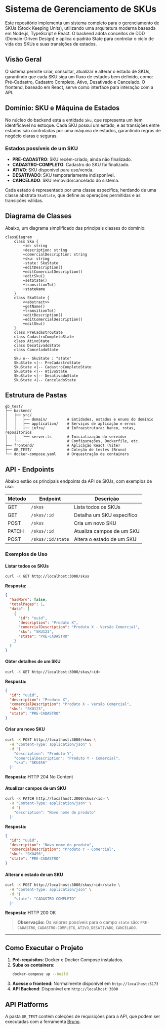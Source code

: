 # Sistema de Gerenciamento de SKUs

Este repositório implementa um sistema completo para o gerenciamento de SKUs (Stock Keeping Units), utilizando uma arquitetura moderna baseada em Node.js, TypeScript e React. O backend adota conceitos de DDD (Domain-Driven Design) e aplica o padrão State para controlar o ciclo de vida dos SKUs e suas transições de estados.

## Visão Geral

O sistema permite criar, consultar, atualizar e alterar o estado de SKUs, garantindo que cada SKU siga um fluxo de estados bem definido, como: Pré-Cadastro, Cadastro Completo, Ativo, Desativado e Cancelado. O frontend, baseado em React, serve como interface para interação com a API.

## Domínio: SKU e Máquina de Estados

No núcleo do backend está a entidade `Sku`, que representa um item identificável no estoque. Cada SKU possui um estado, e as transições entre estados são controladas por uma máquina de estados, garantindo regras de negócio claras e seguras.

### Estados possíveis de um SKU

- **PRE-CADASTRO**: SKU recém-criado, ainda não finalizado.
- **CADASTRO-COMPLETO**: Cadastro do SKU foi finalizado.
- **ATIVO**: SKU disponível para uso/venda.
- **DESATIVADO**: SKU temporariamente indisponível.
- **CANCELADO**: SKU removido/cancelado do sistema.

Cada estado é representado por uma classe específica, herdando de uma classe abstrata `SkuState`, que define as operações permitidas e as transições válidas.

## Diagrama de Classes

Abaixo, um diagrama simplificado das principais classes do domínio:

```mermaid
classDiagram
    class Sku {
        +id: string
        +description: string
        +comercialDescription: string
        +sku: string
        -state: SkuState
        +editDescription()
        +editComercialDescription()
        +editSku()
        +setState()
        +transitionTo()
        +stateName
    }
    class SkuState {
        <<abstract>>
        +getName()
        +transitionTo()
        +editDescription()
        +editComercialDescription()
        +editSku()
    }
    class PreCadastroState
    class CadastroCompletoState
    class AtivoState
    class DesativadoState
    class CanceladoState

    Sku o-- SkuState : "state"
    SkuState <|-- PreCadastroState
    SkuState <|-- CadastroCompletoState
    SkuState <|-- AtivoState
    SkuState <|-- DesativadoState
    SkuState <|-- CanceladoState
```

## Estrutura de Pastas

```
gb_test/
├── backend/
│   ├── src/
│   │   ├── domain/         # Entidades, estados e enums do domínio
│   │   ├── application/    # Serviços de aplicação e erros
│   │   ├── infra/          # Infraestrutura: banco, rotas, repositórios
│   │   └── server.ts       # Inicialização do servidor
│   └── ...                 # Configurações, Dockerfile, etc.
├── frontend/               # Aplicação React (Vite)
├── GB_TEST/                # Coleção de testes (Bruno)
└── docker-compose.yaml     # Orquestração de containers
```

## API - Endpoints

Abaixo estão os principais endpoints da API de SKUs, com exemplos de uso:

| Método | Endpoint                | Descrição                        |
|--------|-------------------------|----------------------------------|
| GET    | `/skus`                 | Lista todos os SKUs              |
| GET    | `/skus/:id`             | Detalha um SKU específico        |
| POST   | `/skus`                 | Cria um novo SKU                 |
| PATCH  | `/skus/:id`             | Atualiza campos de um SKU        |
| POST   | `/skus/:id/state`       | Altera o estado de um SKU        |

### Exemplos de Uso

#### Listar todos os SKUs

```sh
curl -X GET http://localhost:3000/skus
```

**Resposta:**
```json
{
  "hasMore": false,
  "totalPages": 1,
  "data": [
    {
      "id": "uuid",
      "description": "Produto X",
      "comercialDescription": "Produto X - Versão Comercial",
      "sku": "SKU123",
      "state": "PRE-CADASTRO"
    }
  ]
}
```

#### Obter detalhes de um SKU

```sh
curl -X GET http://localhost:3000/skus/<id>
```

**Resposta:**
```json
{
  "id": "uuid",
  "description": "Produto X",
  "comercialDescription": "Produto X - Versão Comercial",
  "sku": "SKU123",
  "state": "PRE-CADASTRO"
}
```

#### Criar um novo SKU

```sh
curl -X POST http://localhost:3000/skus \
  -H "Content-Type: application/json" \
  -d '{
    "description": "Produto Y",
    "comercialDescription": "Produto Y - Comercial",
    "sku": "SKU456"
  }'
```

**Resposta:**
HTTP 204 No Content

#### Atualizar campos de um SKU

```sh
curl -X PATCH http://localhost:3000/skus/<id> \
  -H "Content-Type: application/json" \
  -d '{
    "description": "Novo nome do produto"
  }'
```

**Resposta:**
```json
{
  "id": "uuid",
  "description": "Novo nome do produto",
  "comercialDescription": "Produto Y - Comercial",
  "sku": "SKU456",
  "state": "PRE-CADASTRO"
}
```

#### Alterar o estado de um SKU

```sh
curl -X POST http://localhost:3000/skus/<id>/state \
  -H "Content-Type: application/json" \
  -d '{
    "state": "CADASTRO-COMPLETO"
  }'
```

**Resposta:**
HTTP 200 OK

> **Observação:** Os valores possíveis para o campo `state` são: `PRE-CADASTRO`, `CADASTRO-COMPLETO`, `ATIVO`, `DESATIVADO`, `CANCELADO`.

---

## Como Executar o Projeto

1. **Pré-requisitos**: Docker e Docker Compose instalados.
2. **Suba os containers**:
   ```sh
   docker-compose up --build
   ```
3. **Acesse o frontend**: Normalmente disponível em `http://localhost:5173`
4. **API Backend**: Disponível em `http://localhost:3000`

## API Platforms

A pasta `GB_TEST` contém coleções de requisições para a API, que podem ser executadas com a ferramenta [Bruno](https://www.usebruno.com/).
